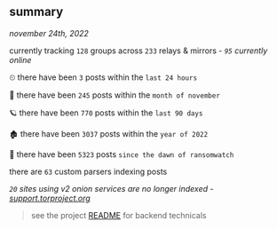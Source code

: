 
## summary
_november 24th, 2022_

currently tracking `128` groups across `233` relays & mirrors - _`95` currently online_

⏲ there have been `3` posts within the `last 24 hours`

🦈 there have been `245` posts within the `month of november`

🪐 there have been `770` posts within the `last 90 days`

🏚 there have been `3037` posts within the `year of 2022`

🦕 there have been `5323` posts `since the dawn of ransomwatch`

there are `63` custom parsers indexing posts

_`20` sites using v2 onion services are no longer indexed - [support.torproject.org](https://support.torproject.org/onionservices/v2-deprecation/)_

> see the project [README](https://github.com/joshhighet/ransomwatch#ransomwatch--) for backend technicals
